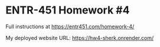 # ENTR-451 Homework #4

Full instructions at https://entr451.com/homework-4/

My deployed website URL:  https://hw4-sherk.onrender.com/